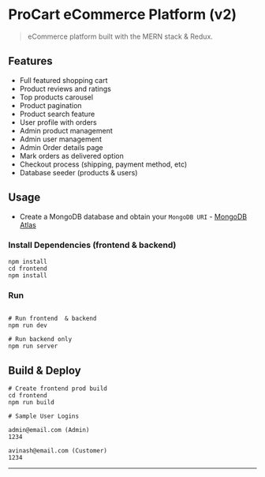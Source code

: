 # ProCart eCommerce Platform (v2)

> eCommerce platform built with the MERN stack & Redux.

## Features

- Full featured shopping cart
- Product reviews and ratings
- Top products carousel
- Product pagination
- Product search feature
- User profile with orders
- Admin product management
- Admin user management
- Admin Order details page
- Mark orders as delivered option
- Checkout process (shipping, payment method, etc)
- Database seeder (products & users)

## Usage

- Create a MongoDB database and obtain your `MongoDB URI` - [MongoDB Atlas](https://www.mongodb.com/cloud/atlas/register)

### Install Dependencies (frontend & backend)

```
npm install
cd frontend
npm install
```

### Run

```

# Run frontend  & backend
npm run dev

# Run backend only
npm run server
```

## Build & Deploy

```
# Create frontend prod build
cd frontend
npm run build
```

```
# Sample User Logins

admin@email.com (Admin)
1234

avinash@email.com (Customer)
1234
```

---
